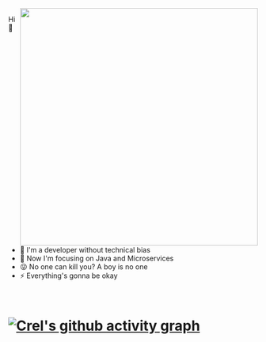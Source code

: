  <img align="right" style="width: 480px" src="https://github-readme-stats.vercel.app/api?username=xxxcrel&show_icons=true&icon_color=EB5757&text_color=f6d365&bg_color=213832&border_color=46954A&hide_title=true" /> 
<!--<img align="right" style="width: 480px" src="https://github-readme-stats.vercel.app/api?username=xxxcrel&show_icons=true&icon_color=46954A&text_color=f6d365&bg_color=23344B&border_color=4184E4&hide_title=true" />-->

Hi 👋

- :yellow_heart:  I'm a developer without technical bias
- :dart:  Now I'm focusing on Java and Microservices
- :stuck_out_tongue_winking_eye:  No one can kill you? A boy is no one
- :zap:  Everything's gonna be okay 

</br>

# [![Crel's github activity graph](https://activity-graph.herokuapp.com/graph?username=xxxcrel&bg_color=23344B&theme=tokyo-night&hide_border=true&hide_title=true&radius=10)](https://github.com/ashutosh00710/github-readme-activity-graph)
